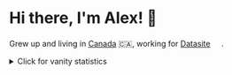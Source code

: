 # Hi there, I'm Alex! 👋

Grew up and living in [Canada](https://goo.gl/maps/X2sCbkNg88EYkRoj9) 🇨🇦, working for [Datasite](https://www.datasite.com) <img src="https://www.datasite.com/content/dam/datasite/common/images/website/base/favicon.ico" alt="" width="16" width="16" />. 

<details>
<summary>Click for vanity statistics</summary>
<br />

![Alex's GitHub stats](https://github-readme-stats.vercel.app/api?username=salockhart)
![Alex's trophies](https://github-profile-trophy.vercel.app/?username=salockhart&column=5&margin-w=7&margin-h=7)
</details>

